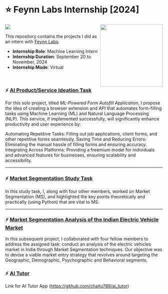 

# :star: Feynn Labs Internship [2024]
![](https://img.shields.io/badge/Tools-python%20%7C%20pandas%20%7C%20numpy%20%7C%20seaborn%20%7C%20matplotlib%20%7C%20sklearn-green?style=for-the-badge)
<img align="right" src="https://media-exp1.licdn.com/dms/image/C4E0BAQFsR2odu1HlDw/company-logo_200_200/0/1618823231043?e=2147483647&v=beta&t=ilJeLegaw6JWKvSIyh1IhTTZZw1-nAtmfqqQJSeTuSs" width="200">

This repository contains the projects I did as an intern with [Feynn Labs](https://feynnlabs.com/).

- **Internship Role**: Machine Learning Intern
- **Internship Duration**: September 20 to November, 2024
- **Internship Mode**: Virtual

<br>

### :zap: [AI Product/Service Ideation Task]()
For this solo project, titled *ML-Powered Form Autofill Application*, I propose the idea of creating a browser extension and API that automates form-filling tasks using Machine Learning (ML) and Natural Language Processing (NLP).
This service, if implemented successfully, will significantly enhance productivity and user experience by:

Automating Repetitive Tasks: Filling out job applications, client forms, and other repetitive forms seamlessly.
Saving Time and Reducing Errors: Eliminating the manual hassle of filling forms and ensuring accuracy.
Integrating Across Platforms: Providing a freemium model for individuals and advanced features for businesses, ensuring scalability and accessibility.

***

### :zap: [Market Segmentation Study Task]()
In this study task, I, along with four other members, worked on Market Segmentation (MS), and highlighted the key points theoretically and practically (using Python) that are vital to MS.

***

### :zap: [Market Segmentation Analysis of the Indian Electric Vehicle Market]()
In this subsequent project, I collaborated with four fellow members to address the assigned task: conduct an analysis of the electric vehicles market in India through Market Segmentation techniques. Our objective was to devise a viable market entry strategy that revolves around targeting the Geographic, Demographic, Psychographic and Behavioral segments.


### :zap: [AI Tutor]()
Link for AI Tutor App (https://github.com/chaitu789/ai_tutor)  

<br>

